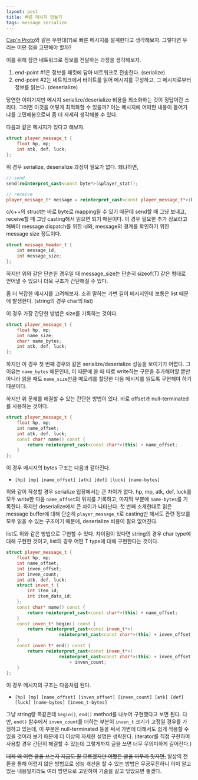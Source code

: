 ```yaml
---
layout: post
title: 빠른 메시지 만들기
tags: message serialize
---
```


[Cap'n Proto](http://kentonv.github.io/capnproto/)와 같은 무한대(?)로 빠른 메시지를 설계한다고 생각해보자. 그렇다면 우리는 어떤 점을 고민해야 할까?

이를 위해 잠깐 네트워크로 정보를 전달하는 과정을 생각해보자.

1. end-point #1은 정보를 패킷에 담아 네트워크로 전송한다. (serialize)
2. end-point #2는 네트워크에서 바이트를 읽어 메시지를 구성하고, 그 메시지로부터 정보를 읽는다. (deserialize)

당연한 이야기지만 메시지 serialize/deserialize 비용을 최소화하는 것이 정답이란 소리다. 그러면 이것을 어떻게 최적화할 수 있을까? 이는 메시지에 어떠한 내용이 들어가냐를 고민해봄으로써 좀 더 자세히 생각해볼 수 있다.

다음과 같은 메시지가 있다고 해보자.

```cpp
struct player_message_t {
    float hp, mp;
    int atk, def, luck;
};
```

위 경우 serialize, deserialize 과정이 필요가 없다. 왜냐하면,

```cpp
// send
send(reinterpret_cast<const byte*>(&player_stat));

// receive
player_message_t* message = reinterpret_cast<const player_message_t*>(buffer);
```

c/c++의 struct는 바로 byte로 mapping될 수 있기 때문데 send할 때 그냥 보내고, receive할 때 그냥 casting해서 읽으면 되기 때문이다. 이 경우 필요한 추가 정보라고 해봐야 message dispatch를 위한 id와, message의 경계를 확인하기 위한 message size 정도이다.

```cpp
struct message_header_t {
    int message_id;
    int message_size;
};
```

하지만 위와 같은 단순한 경우일 때 message_size는 단순히 sizeof(T) 같은 형태로 얻어낼 수 있으니 더욱 구조가 간단해질 수 있다.

좀 더 복잡한 메시지를 고려해보자. 소위 말하는 가변 길이 메시지인데 보통은 list 때문에 발생한다. (string의 경우 char의 list)

이 경우 가장 간단한 방법은 size를 기록하는 것이다.

```cpp
struct player_message_t {
    float hp, mp;
    int name_size;
    char* name_bytes;
    int atk, def, luck; 
};
```

하지만 이 경우 첫 번째 경우와 같은 serialize/deserialize 성능을 보이기가 어렵다. 그 이유는 `name_bytes` 때문인데, 이 때문에 쓸 때 따로 write하는 구문을 추가해야할 뿐만 아니라 읽을 때도 `name_size`만큼 메모리를 할당한 다음 메시지를 읽도록 구현해야 하기 때문이다.

하지만 위 문제를 해결할 수 있는 간단한 방법이 있다. 바로 offset과 null-terminated를 사용하는 것이다.

```cpp
struct player_message_t {
    float hp, mp;
    int name_offset;
    int atk, def, luck;
    const char* name() const {
        return reinterpret_cast<const char*>(this) + name_offset;
    }
};
```

이 경우 메시지의 bytes 구조는 다음과 같아진다.

* `[hp] [mp] [name_offset] [atk] [def] [luck] [name-bytes]`

위와 같이 작성할 경우 serialize 입장에서는 큰 차이가 없다. hp, mp, atk, def, luck를 모두 write한 다음 `name_offset`의 위치를 기록하고, 마지막 부분에 `name-bytes`를 기록한다. 하지만 deserialize에서 큰 차이가 나타난다. 첫 번째 소개한대로 읽은 message buffer에 대해 단순히 `player_message_t`로 casting만 해서도 관련 정보를 모두 읽을 수 있는 구조이기 때문에, deserialize 비용이 필요 없어진다.

list도 위와 같은 방법으로 구현할 수 있다. 차이점이 있다면 string의 경우 char type에 대해 구현한 것이고, list의 경우 어떤 T type에 대해 구현한다는 것이다.

```cpp
struct player_message_t {
    float hp, mp;
    int name_offset;
    int inven_offset;
    int inven_count;
    int atk, def, luck;
    struct inven_t {
        int item_id;
        int item_data_id;
    };
    const char* name() const {
        return reinterpret_cast<const char*>(this) + name_offset;
    }
    const inven_t* begin() const {
        return reinterpret_cast<const inven_t*>(
                    reinterpret_cast<const char*>(this) + inven_offset);
    }
    const inven_t* end() const {
        return reinterpret_cast<const inven_t*>(
                    reinterpret_cast<const char*>(this) + inven_offset)
                        + inven_count;
    }
};
```

이 경우 메시지의 구조는 다음처럼 된다.

* `[hp] [mp] [name_offset] [inven_offset] [inven_count] [atk] [def] [luck] [name-bytes] [inven_t-bytes]`

그냥 string랑 똑같은데 `begin()`, `end()` method를 나누어 구현했다고 보면 된다. 다만, `end()` 함수에서 `inven_count`를 더하는 부분이 `inven_t` 크기가 고정일 경우를 가정하고 있는데, 이 부분은 null-terminated 등을 써서 가변에 대해서도 쉽게 적용할 수 있을 것이라 보기 때문에 더 이상의 자세한 설명은 생략한다. (iterator를 직접 구현하여 사용할 경우 간단히 해결할 수 있는데 그렇게까지 글을 쓰면 너무 무의미하게 길어진다.)

~~대체 왜 이런 글을 쓰는지 지금도 잘 모르겠지만 어쨌든 글을 마무리 짓자면,~~ 발상의 전환을 통해 어렵지 않은 방법으로 성능 개선을 할 수 있는 방법은 무궁무진하니 이미 알고 있는 내용일지라도 여러 방면으로 고민하여 기술을 갈고 닦았으면 좋겠다.
